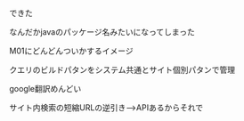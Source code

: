 できた

なんだかjavaのパッケージ名みたいになってしまった

M01にどんどんついかするイメージ

クエリのビルドパタンをシステム共通とサイト個別パタンで管理

google翻訳めんどい


サイト内検索の短縮URLの逆引き-->APIあるからそれで


